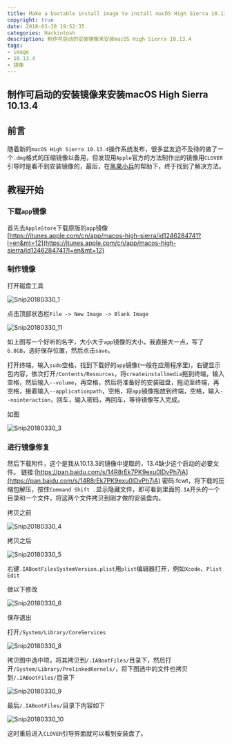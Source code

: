 ```yaml
---
title: Make a bootable install image to install macOS High Sierra 10.13.4
copyright: true
date: 2018-03-30 19:52:35
categories: Hackintosh
description: 制作可启动的安装镜像来安装macOS High Sierra 10.13.4
tags:
- image
- 10.13.4
- 镜像
---
```


## 制作可启动的安装镜像来安装macOS High Sierra 10.13.4
<!--more-->

## 前言
随着新的`macOS High Sierra 10.13.4`操作系统发布，很多盆友迫不及待的做了一个`.dmg`格式的压缩镜像以备用，但发现用`Apple`官方的方法制作出的镜像用`CLOVER`引导时是看不到安装镜像的，最后，在[黑果小兵](https://blog.daliansky.net)的帮助下，终于找到了解决方法。

## 教程开始
### 下载`app`镜像
首先去`AppleStore`下载原版的`app`镜像[https://itunes.apple.com/cn/app/macos-high-sierra/id1246284741?l=en&mt=12](https://itunes.apple.com/cn/app/macos-high-sierra/id1246284741?l=en&mt=12)

### 制作镜像
打开磁盘工具

![Snip20180330_1](http://ovefvi4g3.bkt.clouddn.com/Snip20180330_1.png)

点击顶部状态栏`File -> New Image -> Blank Image`

![Snip20180330_11](http://ovefvi4g3.bkt.clouddn.com/Snip20180330_11.png)

如上图写一个好听的名字，大小大于`app`镜像的大小，我直接大一点，写了`6.8GB`，选好保存位置，然后点击`save`。

打开终端，输入`sudo`空格，找到下载好的`app`镜像(一般在应用程序里)，右键显示包内容，依次打开`/Contents/Resources`，将`createinstallmedia`拖到终端，输入空格，然后输入`--volume`，再空格，然后将准备好的安装磁盘，拖动至终端，再空格，接着输入`--applicationpath`，空格，将`app`镜像拖放到终端，空格，输入`--nointeraction`，回车，输入密码，再回车，等待镜像写入完成。

如图

![Snip20180330_3](http://ovefvi4g3.bkt.clouddn.com/Snip20180330_3.png)

### 进行镜像修复
然后下载附件，这个是我从10.13.3的镜像中提取的，13.4缺少这个启动的必要文件。
链接:[https://pan.baidu.com/s/14R8rEk7PK9exu0lDvPh7jA](https://pan.baidu.com/s/14R8rEk7PK9exu0lDvPh7jA)  密码:fcwt，将下载的压缩包解压，按住`Command Shift .`显示隐藏文件，即可看到里面的`.IA`开头的一个目录和一个文件，将这两个文件拷贝到刚才做的安装盘内。

拷贝之前

![Snip20180330_4](http://ovefvi4g3.bkt.clouddn.com/Snip20180330_4.png)

拷贝之后

![Snip20180330_5](http://ovefvi4g3.bkt.clouddn.com/Snip20180330_5.png)

右键`.IABootFilesSystemVersion.plist`用`plist`编辑器打开，例如`Xcode`、`Plist Edit`

做以下修改

![Snip20180330_6](http://ovefvi4g3.bkt.clouddn.com/Snip20180330_6.png)

保存退出

打开`/System/Library/CoreServices`

![Snip20180330_8](http://ovefvi4g3.bkt.clouddn.com/Snip20180330_8.png)

拷贝图中选中项，将其拷贝到`/.IABootFiles/`目录下，然后打开`/System/Library/PrelinkedKernels/`，将下图选中的文件也拷贝到`/.IABootFiles/`目录下

![Snip20180330_9](http://ovefvi4g3.bkt.clouddn.com/Snip20180330_9.png)

最后`/.IABootFiles/`目录下内容如下

![Snip20180330_10](http://ovefvi4g3.bkt.clouddn.com/Snip20180330_10.png)

这时重启进入`CLOVER`引导界面就可以看到安装盘了。


